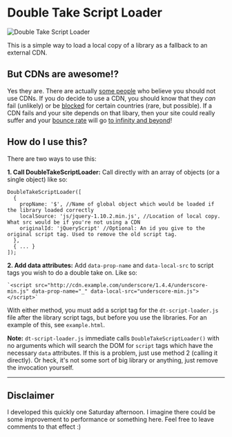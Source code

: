 Double Take Script Loader
==
![Double Take Script Loader](https://lh6.googleusercontent.com/-oVncGY891Sc/Udl8V3DHb1I/AAAAAAAABYg/KX4pJgv0fEc/w350-h166-no/Double+Take.png "Double Take Script Loader")

This is a simple way to load a local copy of a library as a fallback to an external CDN.

But CDNs are awesome!?
--
Yes they are. There are actually [some people](http://www.sitepoint.com/7-reasons-not-to-use-a-cdn/ "7 Reasons not to use a CDN") who believe you should not use CDNs. If you do decide to use a CDN, you should know that they *can* fail (unlikely) or be [blocked](http://www.theinquirer.net/inquirer/news/2135522/opendns-blocked-googles-content-delivery-network "Google CDN Gets Blocked by OpenDNS") for certain countries (rare, but possible). If a CDN fails and your site depends on that libary, then your site could really suffer and your [bounce rate](http://lmgtfy.com/?q=bounce+rate "What is a bounce rate?") will go [to infinity and beyond](http://youtu.be/ejwrxGs_Y_I?t=5s "Buzz Lightyear Clip")!

How do I use this?
--
There are two ways to use this:

**1. Call DoubleTakeScriptLoader:** Call directly with an array of objects (or a single object) like so:

    DoubleTakeScriptLoader([
      {
        propName: '$', //Name of global object which would be loaded if the library loaded correctly
        localSource: 'js/jquery-1.10.2.min.js', //Location of local copy. What src would be if you're not using a CDN
        originalId: 'jQueryScript' //Optional: An id you give to the original script tag. Used to remove the old script tag.
      },
      { ... }
    ]);


**2. Add data attributes:** Add `data-prop-name` and `data-local-src` to script tags you wish to do a double take on. Like so:

    `<script src="http://cdn.example.com/underscore/1.4.4/underscore-min.js" data-prop-name="_" data-local-src="underscore-min.js"></script>`

With either method, you must add a script tag for the `dt-script-loader.js` file after the library script tags, but before you use the libraries. For an example of this, see `example.html`.

**Note:** `dt-script-loader.js` immediate calls `DoubleTakeScriptLoader()` with no arguments which will search the DOM for `script` tags which have the necessary `data` attributes. If this is a problem, just use method 2 (calling it directly). Or heck, it's not some sort of big library or anything, just remove the invocation yourself.

- - -

Disclaimer
--
I developed this quickly one Saturday afternoon. I imagine there could be some improvement to performance or something here. Feel free to leave comments to that effect :)